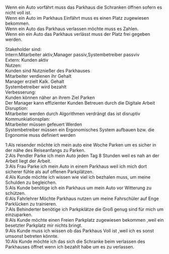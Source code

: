 Wenn ein Auto vorfährt muss das Parkhaus die Schranken öffnen sofern es nicht voll ist.<br> 
Wenn ein Auto im Parkhaus Einfährt muss es einen Platz zugewiesen bekommen.<br>
Wenn ein Auto das Parkhaus verlassen möchte muss es Zahlen.<br>
Wenn ein ein Auto das Parkhaus verlässt muss der Platz frei gegeben werden.<br>

Stakeholder sind: <br>
Intern:Mitarbeiter aktiv,Manager passiv,Systembetreiber passviv<br>
Extern: Kunden aktiv<br>
Nutzen:<br>
Kunden sind Nutznießer des Parkhauses<br>
Mitarbeiter verdienen ihr Gehalt <br>
Manager erzielt Kalk. Gehalt<br>
Systembetreiber wird bezahlt<br>
Verbesserung:<br>
Kunden können näher an ihrem Ziel Parken<br> 
Der Manager kann effizienter Kunden Betreuen durch die Digitale Arbeit<br>
Disruption:<br>
Mitarbeiter werden durch Algorithmen verdrängt das ist disruptiv<br>
Kommunkiationsplan:<br>
Mitarbeiter müssen gefeuert Werden<br>
Systembetreiber müssen ein Ergonomisches System aufbauen bzw. die Ergonomie muss definiert werden<br>

1:Als reisender möchte ich mein auto eine Woche Parken um es sicher in der nähe des Reiseanfangs zu Parken.<br>
2:Als Pendler Parke ich mein Auto jeden Tag 8 Stunden weil es nah an der Arbeit liegt der Arbeit.<br>
3:Als Frau Parke ich mein Auto in einem Parkhaus weil ich mich dort sicherer fühle als auf offenen Parkplätzen.<br>
4:Als Kunde möchte ich wissen wie viel ich bezhalen muss, um meine Schulden zu begleichen.<br>
5:Als Kunde benötige ich ein Parkhaus um mein Auto vor Witterung zu schützen.<br>
6:Als Fahrlehrer Möchte Parkhaus nutzen um meine Fahrschüler auf Enge Parklücken zu trainieren.<br>
7:Als Behinderter benötige ich Parkpklätze die Groß genug sind für mich um einzuparken.<br>
8:Als Kunde möchte einen Freien Parkplatz zugewiesen bekommen ,weil ein besetzter Parkplatz mir nichts bringt.<br>
9:Als Kunde muss ich wissen ob das Parkhaus Voll ist ,weil ich es sonst umsonst betreten könnte.<br>
10:Als Kunde möchte ich das sich die Schranke beim verlassen des Parkhauses öffnet wenn ich bezahlt habe um es zu verlassen.<br>

